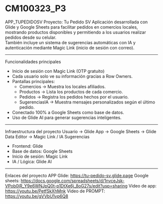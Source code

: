 # CM100323_P3
APP_TUPEDIDOSV
Proyecto: Tu Pedido SV
Aplicación desarrollada con Glide y Google Sheets para facilitar pedidos en comercios locales, mostrando productos disponibles y permitiendo a los usuarios realizar pedidos desde su celular.  
También incluye un sistema de sugerencias automáticas con IA y autenticación mediante Magic Link (inicio de sesión con correo).

---

Funcionalidades principales
- Inicio de sesión con Magic Link (OTP gratuito) 
- Cada usuario solo ve su información gracias a Row Owners.  
- Pantallas principales:  
  - Comercios → Muestra los locales afiliados.  
  - Productos → Lista los productos de cada comercio.  
  - Pedidos → Registra los pedidos hechos por el usuario.  
  - SugerenciasIA → Muestra mensajes personalizados según el último pedido.  
- Conectado 100% a Google Sheets como base de datos.  
- Uso de Glide AI para generar sugerencias inteligentes.

---

Infraestructura del proyecto
Usuario → Glide App → Google Sheets → Glide Data Editor → Magic Link / IA Sugerencias

- Frontend: Glide  
- Base de datos: Google Sheets  
- Inicio de sesión: Magic Link  
- IA / Lógica: Glide AI  

---

Enlaces del proyecto
APP Glide: https://tu-pedido-sv.glide.page
Google sheets: https://docs.google.com/spreadsheets/d/1nvceJsk-VPob0jR_Y9e6WNJpQ0t-p1DtXe6j_8oG27s/edit?usp=sharing
Video de app: https://youtu.be/PetfSkXhMnk
Video de PROMPT: https://youtu.be/gVVbU1vp6Q8
